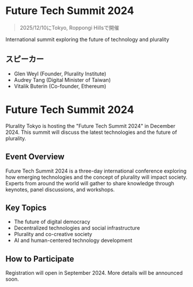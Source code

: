 # Future Tech Summit 2024

> 2025/12/10にTokyo, Roppongi Hillsで開催

International summit exploring the future of technology and plurality

## スピーカー

- Glen Weyl (Founder, Plurality Institute)
- Audrey Tang (Digital Minister of Taiwan)
- Vitalik Buterin (Co-founder, Ethereum)


# Future Tech Summit 2024

Plurality Tokyo is hosting the "Future Tech Summit 2024" in December 2024. This summit will discuss the latest technologies and the future of plurality.

## Event Overview

Future Tech Summit 2024 is a three-day international conference exploring how emerging technologies and the concept of plurality will impact society. Experts from around the world will gather to share knowledge through keynotes, panel discussions, and workshops.

## Key Topics

- The future of digital democracy
- Decentralized technologies and social infrastructure
- Plurality and co-creative society
- AI and human-centered technology development

## How to Participate

Registration will open in September 2024. More details will be announced soon.
